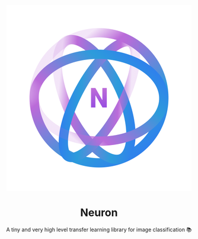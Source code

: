 <div align="center">
	<img width="500" height="500" src="assets/Neuron.png"/>
	<h1>Neuron</h1>
	A tiny and very high level transfer learning library for image classification 📚
</div>
